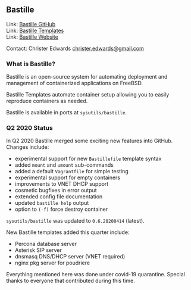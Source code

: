 ## Bastille ##

Link:	 [Bastille GitHub](https://github.com/bastillebsd/bastille)  
Link:	 [Bastille Templates](https://gitlab.com/bastillebsd-templates)  
Link:	 [Bastille Website](https://bastillebsd.org)  

Contact: Christer Edwards <christer.edwards@gmail.com>

### What is Bastille? ###

Bastille is an open-source system for automating deployment and management of
containerized applications on FreeBSD.

Bastille Templates automate container setup allowing you to easily reproduce
containers as needed.

Bastille is available in ports at `sysutils/bastille`.

### Q2 2020 Status ###

In Q2 2020 Bastille merged some exciting new features into GitHub. Changes include:

  * experimental support for new `Bastillefile` template syntax
  * added `mount` and `umount` sub-commands
  * added a default `Vagrantfile` for simple testing
  * experimental support for empty containers
  * improvements to VNET DHCP support
  * cosmetic bugfixes in error output
  * extended config file documentation
  * updated `bastille help` output
  * option to `(-f)` force destroy container

`sysutils/bastille` was updated to `0.6.20200414` (latest).

New Bastille templates added this quarter include:

  * Percona database server
  * Asterisk SIP server
  * dnsmasq DNS/DHCP server (VNET required)
  * nginx pkg server for poudriere

Everything mentioned here was done under covid-19 quarantine. Special thanks to
everyone that contributed during this time.
